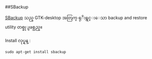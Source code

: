 ##SBackup
 
[SBackup](http://sourceforge.net/projects/sbackup/develop) သည္ GTK-desktop အတြက္ ရုိးရွင္းေသာ backup and restore utility တစ္ခုျဖစ္သည္။

Install လုပ္ရန္ :

	sudo apt-get install sbackup

